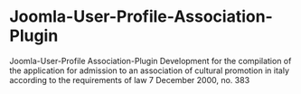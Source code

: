 # Joomla-User-Profile-Association-Plugin
Joomla-User-Profile Association-Plugin
Development for the compilation of the application for admission to an association of cultural promotion in italy according to the requirements of law 7 December 2000, no. 383
